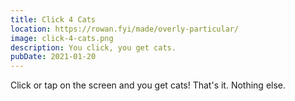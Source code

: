 ```yaml
---
title: Click 4 Cats
location: https://rowan.fyi/made/overly-particular/
image: click-4-cats.png
description: You click, you get cats.
pubDate: 2021-01-20
---
```

Click or tap on the screen and you get cats! That's it. Nothing else.